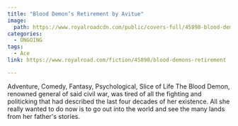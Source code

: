 ```yaml
---
title: "Blood Demon’s Retirement by Avitue"
image:
  path: https://www.royalroadcdn.com/public/covers-full/45898-blood-demons-retirement.jpg
categories:
  - ONGOING
tags:
  - Ace
link: https://www.royalroad.com/fiction/45898/blood-demons-retirement

---
```

Adventure, Comedy, Fantasy, Psychological, Slice of Life
The Blood Demon, renowned general of said civil war, was tired of all the fighting and politicking that had described the last four decades of her existence. All she really wanted to do now is to go out into the world and see the many lands from her father's stories.


